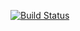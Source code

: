 [![Build Status](https://travis-ci.com/alan-mushi/KSI.svg?token=1G7rcWts27yvEizXDoyx&branch=master)](https://travis-ci.com/alan-mushi/KSI)
